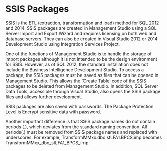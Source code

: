 # SSIS Packages

SSIS is the ETL (extraction, transformation and load) method for SQL
2012 and 2014. SSIS packages are created in Management Studio using a
SQL Server Import and Export Wizard and requires licensing on both web
and database servers. They can also be created in Visual Studio 2012 or
2014 Development Studio using Integration Services Project.

One of the functions of Management Studio is to handle the storage of
import packages although it is not intended to be the design environment
for SSIS. However, as of SQL 2012, the standard installation does not
include the Business Intelligence Development Studio. To access a
package, the SSIS packages must be saved as files that can be opened in
Management Studio. This allows the ‘Create Table’ code of the SSIS
packages to be deleted from Management Studio. In addition, SQL Server
Data Tools, accessible through Visual Studio, also opens the SSIS
package files and allows further development.

SSIS packages are also saved with passwords. The Package Protection
Level is Encrypt sensitive data with password.

Another important difference is that SSIS package names do not contain
periods (.), which deviates from the standard naming convention. All
periods(.) must be removed from SSIS package names and replaced with
underscores. For example, TransformMMxx.dbo.stLFA1.BPCS.imp becomes
TransformMMxx\_dbo\_stLFA1\_BPCS\_imp.
